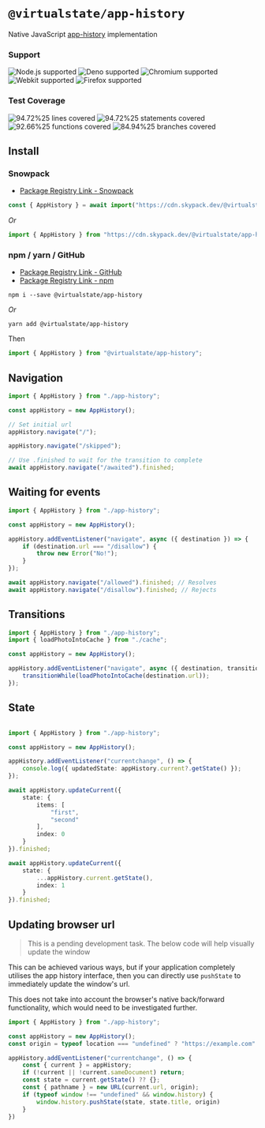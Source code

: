 # `@virtualstate/app-history`

Native JavaScript [app-history](https://github.com/WICG/app-history) implementation 

[//]: # (badges)

### Support

 ![Node.js supported](https://img.shields.io/badge/node-%3E%3D16.0.0-blue) ![Deno supported](https://img.shields.io/badge/deno-%3E%3D1.17.0-blue) ![Chromium supported](https://img.shields.io/badge/chromium-%3E%3D98.0.4695.0-blue) ![Webkit supported](https://img.shields.io/badge/webkit-%3E%3D15.4-blue) ![Firefox supported](https://img.shields.io/badge/firefox-%3E%3D94.0.1-blue)

 ### Test Coverage

 ![94.72%25 lines covered](https://img.shields.io/badge/lines-94.72%25-brightgreen) ![94.72%25 statements covered](https://img.shields.io/badge/statements-94.72%25-brightgreen) ![92.66%25 functions covered](https://img.shields.io/badge/functions-92.66%25-brightgreen) ![84.94%25 branches covered](https://img.shields.io/badge/branches-84.94%25-brightgreen)

[//]: # (badges)

## Install 

### Snowpack

- [Package Registry Link - Snowpack](https://www.skypack.dev/view/@virtualstate/app-history)

```typescript
const { AppHistory } = await import("https://cdn.skypack.dev/@virtualstate/app-history");
```

_Or_

```typescript
import { AppHistory } from "https://cdn.skypack.dev/@virtualstate/app-history";
```


### npm / yarn / GitHub


- [Package Registry Link - GitHub](https://github.com/virtualstate/app-history/packages)
- [Package Registry Link - npm](https://www.npmjs.com/package/@virtualstate/app-history)

```
npm i --save @virtualstate/app-history
```

_Or_

```
yarn add @virtualstate/app-history
```

Then

```typescript
import { AppHistory } from "@virtualstate/app-history";
```

## Navigation

```typescript
import { AppHistory } from "./app-history";

const appHistory = new AppHistory();

// Set initial url
appHistory.navigate("/");

appHistory.navigate("/skipped");

// Use .finished to wait for the transition to complete
await appHistory.navigate("/awaited").finished;

```

## Waiting for events

```typescript
import { AppHistory } from "./app-history";

const appHistory = new AppHistory();

appHistory.addEventListener("navigate", async ({ destination }) => {
    if (destination.url === "/disallow") {
        throw new Error("No!");
    }
});

await appHistory.navigate("/allowed").finished; // Resolves
await appHistory.navigate("/disallow").finished; // Rejects

```

## Transitions

```typescript
import { AppHistory } from "./app-history";
import { loadPhotoIntoCache } from "./cache";

const appHistory = new AppHistory();

appHistory.addEventListener("navigate", async ({ destination, transitionWhile }) => {
    transitionWhile(loadPhotoIntoCache(destination.url));
});
```

## State

```typescript

import { AppHistory } from "./app-history";

const appHistory = new AppHistory();

appHistory.addEventListener("currentchange", () => {
    console.log({ updatedState: appHistory.current?.getState() });
});

await appHistory.updateCurrent({
    state: {
        items: [
            "first",
            "second"
        ],
        index: 0
    }
}).finished;

await appHistory.updateCurrent({
    state: {
        ...appHistory.current.getState(),
        index: 1
    }
}).finished;
```


## Updating browser url

> This is a pending development task.
> The below code will help visually update the window

This can be achieved various ways, but if your application completely utilises
the app history interface, then you can directly use `pushState` to immediately
update the window's url. 

This does not take into account the browser's native back/forward functionality,
which would need to be investigated further.

```typescript
import { AppHistory } from "./app-history";

const appHistory = new AppHistory();
const origin = typeof location === "undefined" ? "https://example.com" : location.origin;

appHistory.addEventListener("currentchange", () => {
    const { current } = appHistory;
    if (!current || !current.sameDocument) return;
    const state = current.getState() ?? {};
    const { pathname } = new URL(current.url, origin);
    if (typeof window !== "undefined" && window.history) {
        window.history.pushState(state, state.title, origin)
    }
})
```

